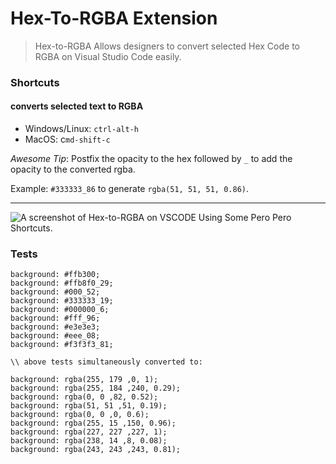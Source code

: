 # Hex-To-RGBA Extension

> Hex-to-RGBA Allows designers to convert selected Hex Code to RGBA on Visual Studio Code easily.

### Shortcuts
#### converts selected text to RGBA
  - Windows/Linux: `ctrl-alt-h`
  - MacOS: c`md-shift-c`

*Awesome Tip*: Postfix the opacity to the hex followed by `_` to add the opacity to the converted rgba.

Example:
`#333333_86` to generate `rgba(51, 51, 51, 0.86)`.


----

![A screenshot of Hex-to-RGBA on VSCODE Using Some Pero Pero Shortcuts.](https://media.giphy.com/media/3ov9k5VY5l67GiGxpu/giphy.gif)

### Tests

```
background: #ffb300;
background: #ffb8f0_29;
background: #000_52;
background: #333333_19;
background: #000000_6;
background: #fff_96;
background: #e3e3e3;
background: #eee_08;
background: #f3f3f3_81;

\\ above tests simultaneously converted to:

background: rgba(255, 179 ,0, 1);
background: rgba(255, 184 ,240, 0.29);
background: rgba(0, 0 ,82, 0.52);
background: rgba(51, 51 ,51, 0.19);
background: rgba(0, 0 ,0, 0.6);
background: rgba(255, 15 ,150, 0.96);
background: rgba(227, 227 ,227, 1);
background: rgba(238, 14 ,8, 0.08);
background: rgba(243, 243 ,243, 0.81);
```
